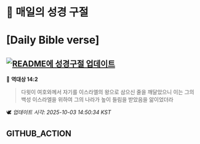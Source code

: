 # 🙏 매일의 성경 구절
# [Daily Bible verse]
## [![README에 성경구절 업데이트](https://github.com/DONGSUKA/first_test/actions/workflows/update-readme-bible.yml/badge.svg)](https://github.com/DONGSUKA/first_test/actions/workflows/update-readme-bible.yml)
<!-- START_BIBLE_VERSE -->
📖 **역대상 14:2**
> 다윗이 여호와께서 자기를 이스라엘의 왕으로 삼으신 줄을 깨달았으니 이는 그의 백성 이스라엘을 위하여 그의 나라가 높이 들림을 받았음을 앎이었더라

🕊️ _업데이트 시각: 2025-10-03 14:50:34 KST_
  <!-- END_BIBLE_VERSE -->
## GITHUB_ACTION
